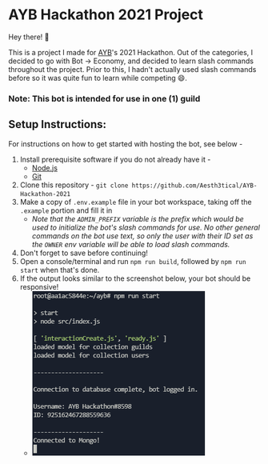 # AYB Hackathon 2021 Project

Hey there! :wave:

This is a project I made for [AYB](https://discord.gg/58WfreXK)'s 2021 Hackathon. Out of the categories, I decided to go with Bot -> Economy, and decided to learn slash commands throughout the project. Prior to this, I hadn't actually used slash commands before so it was quite fun to learn while competing :smile:.

### **Note:** This bot is intended for use in one (1) guild

## Setup Instructions:
For instructions on how to get started with hosting the bot, see below -

1. Install prerequisite software if you do not already have it -
    * [Node.js](https://nodejs.org/)
    * [Git](https://git-scm.com/)
2. Clone this repository - ``git clone https://github.com/Aesth3tical/AYB-Hackathon-2021``
3. Make a copy of ``.env.example`` file in your bot workspace, taking off the ``.example`` portion and fill it in
    * *Note that the ``ADMIN_PREFIX`` variable is the prefix which would be used to initialize the bot's slash commands for use. No other general commands on the bot use text, so only the user with their ID set as the ``OWNER`` env variable will be able to load slash commands.*
4. Don't forget to save before continuing!
5. Open a console/terminal and run ``npm run build``, followed by ``npm run start`` when that's done.
6. If the output looks similar to the screenshot below, your bot should be responsive!
    * ![Screenshot](./misc/README_image.png)